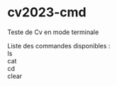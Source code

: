 # cv2023-cmd
Teste de Cv en mode terminale

Liste des commandes disponibles : <br/>
ls <br/>
cat <br/>
cd <br/>
clear <br/>

